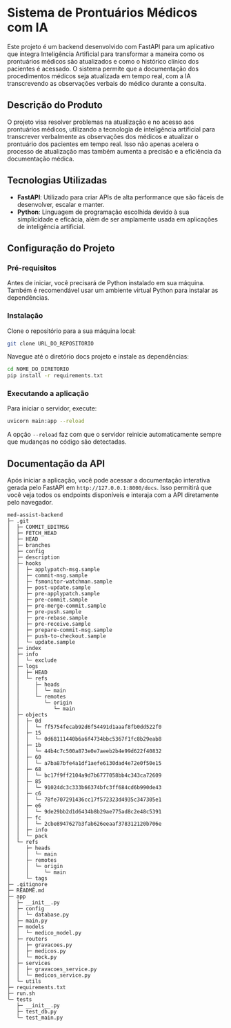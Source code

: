 # Sistema de Prontuários Médicos com IA

Este projeto é um backend desenvolvido com FastAPI para um aplicativo que integra Inteligência Artificial para transformar a maneira como os prontuários médicos são atualizados e como o histórico clínico dos pacientes é acessado. O sistema permite que a documentação dos procedimentos médicos seja atualizada em tempo real, com a IA transcrevendo as observações verbais do médico durante a consulta.

## Descrição do Produto

O projeto visa resolver problemas na atualização e no acesso aos prontuários médicos, utilizando a tecnologia de inteligência artificial para transcrever verbalmente as observações dos médicos e atualizar o prontuário dos pacientes em tempo real. Isso não apenas acelera o processo de atualização mas também aumenta a precisão e a eficiência da documentação médica.

## Tecnologias Utilizadas

- **FastAPI**: Utilizado para criar APIs de alta performance que são fáceis de desenvolver, escalar e manter.
- **Python**: Linguagem de programação escolhida devido à sua simplicidade e eficácia, além de ser amplamente usada em aplicações de inteligência artificial.

## Configuração do Projeto

### Pré-requisitos

Antes de iniciar, você precisará de Python instalado em sua máquina. Também é recomendável usar um ambiente virtual Python para instalar as dependências.

### Instalação

Clone o repositório para a sua máquina local:

```bash
git clone URL_DO_REPOSITORIO
```

Navegue até o diretório docs projeto e instale as dependências:

```bash
cd NOME_DO_DIRETORIO
pip install -r requirements.txt
```

### Executando a aplicação

Para iniciar o servidor, execute:

```bash
uvicorn main:app --reload
```

A opção `--reload` faz com que o servidor reinicie automaticamente sempre que mudanças no código são detectadas.

## Documentação da API

Após iniciar a aplicação, você pode acessar a documentação interativa gerada pelo FastAPI em `http://127.0.0.1:8000/docs`. Isso permitirá que você veja todos os endpoints disponíveis e interaja com a API diretamente pelo navegador.

```
med-assist-backend
├─ .git
│  ├─ COMMIT_EDITMSG
│  ├─ FETCH_HEAD
│  ├─ HEAD
│  ├─ branches
│  ├─ config
│  ├─ description
│  ├─ hooks
│  │  ├─ applypatch-msg.sample
│  │  ├─ commit-msg.sample
│  │  ├─ fsmonitor-watchman.sample
│  │  ├─ post-update.sample
│  │  ├─ pre-applypatch.sample
│  │  ├─ pre-commit.sample
│  │  ├─ pre-merge-commit.sample
│  │  ├─ pre-push.sample
│  │  ├─ pre-rebase.sample
│  │  ├─ pre-receive.sample
│  │  ├─ prepare-commit-msg.sample
│  │  ├─ push-to-checkout.sample
│  │  └─ update.sample
│  ├─ index
│  ├─ info
│  │  └─ exclude
│  ├─ logs
│  │  ├─ HEAD
│  │  └─ refs
│  │     ├─ heads
│  │     │  └─ main
│  │     └─ remotes
│  │        └─ origin
│  │           └─ main
│  ├─ objects
│  │  ├─ 0d
│  │  │  └─ ff5754fecab92d6f54491d1aaaf8fb0dd522f0
│  │  ├─ 15
│  │  │  └─ 0d68111440b6a6f4734bbc5367f1fc8b29eab8
│  │  ├─ 1b
│  │  │  └─ 44b4c7c500a873e0e7aeeb2b4e99d622f40832
│  │  ├─ 60
│  │  │  └─ a7ba87bfe4a1df1aefe6130dad4e72e0f50e15
│  │  ├─ 68
│  │  │  └─ bc17f9ff2104a9d7b6777058bb4c343ca72609
│  │  ├─ 85
│  │  │  └─ 91024dc3c333b66374bfc3ff684cd6b990de43
│  │  ├─ c6
│  │  │  └─ 78fe707291436cc17f572323d4935c347305e1
│  │  ├─ e6
│  │  │  └─ 9de29bb2d1d6434b8b29ae775ad8c2e48c5391
│  │  ├─ fc
│  │  │  └─ 2cbe8947627b3fab626eeaaf378312120b706e
│  │  ├─ info
│  │  └─ pack
│  └─ refs
│     ├─ heads
│     │  └─ main
│     ├─ remotes
│     │  └─ origin
│     │     └─ main
│     └─ tags
├─ .gitignore
├─ README.md
├─ app
│  ├─ __init__.py
│  ├─ config
│  │  └─ database.py
│  ├─ main.py
│  ├─ models
│  │  └─ medico_model.py
│  ├─ routers
│  │  ├─ gravacoes.py
│  │  ├─ medicos.py
│  │  └─ mock.py
│  ├─ services
│  │  ├─ gravacoes_service.py
│  │  └─ medicos_service.py
│  └─ utils
├─ requirements.txt
├─ run.sh
└─ tests
   ├─ __init__.py
   ├─ test_db.py
   └─ test_main.py

```